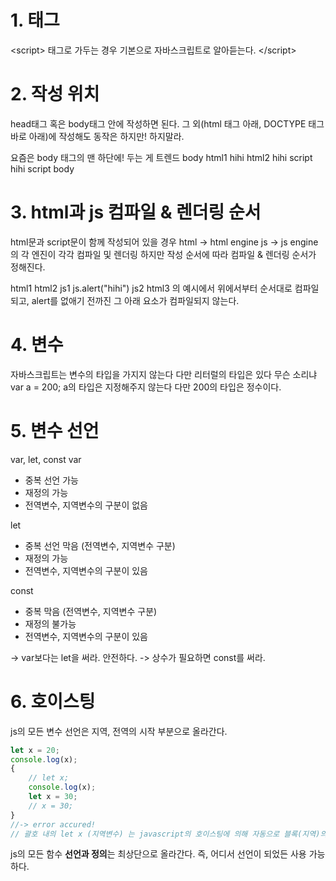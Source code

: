 
# 1. 태그

\<script>
태그로 가두는 경우 기본으로 자바스크립트로 알아듣는다.
\</script>

# 2. 작성 위치

head태그 혹은 body태그 안에 작성하면 된다.
그 외(html 태그 아래, DOCTYPE 태그 바로 아래)에 작성해도 동작은 하지만! 하지말라.

요즘은 body 태그의 맨 하단에! 두는 게 트렌드
body
	html1 hihi
	html2 hihi
	script
		hihi
	script
body

# 3. html과 js 컴파일 & 렌더링 순서

html문과 script문이 함께 작성되어 있을 경우
html -> html engine
js -> js engine
의 각 엔진이 각각 컴파일 및 렌더링 하지만 작성 순서에 따라 컴파일 & 렌더링 순서가 정해진다.

html1
html2
js1
js.alert("hihi")
js2
html3
의 예시에서 위에서부터 순서대로 컴파일되고, alert를 없애기 전까진 그 아래 요소가 컴파일되지 않는다.

# 4. 변수

자바스크립트는 변수의 타입을 가지지 않는다
다만 리터럴의 타입은 있다
무슨 소리냐
var a = 200;
a의 타입은 지정해주지 않는다
다만 200의 타입은 정수이다.

# 5. 변수 선언

var, let, const
var
- 중복 선언 가능
- 재정의 가능
- 전역변수, 지역변수의 구분이 없음

let
- 중복 선언 막음 (전역변수, 지역변수 구분)
- 재정의 가능
- 전역변수, 지역변수의 구분이 있음

const
- 중복 막음 (전역변수, 지역변수 구분)
- 재정의 불가능
- 전역변수, 지역변수의 구분이 있음

-> var보다는 let을 써라. 안전하다.
-> 상수가 필요하면 const를 써라.

# 6. 호이스팅

js의 모든 변수 선언은 지역, 전역의 시작 부분으로 올라간다.
```js
let x = 20;
console.log(x);
{
	// let x;
	console.log(x);
	let x = 30;
	// x = 30;
}
//-> error accured!
// 괄호 내의 let x (지역변수) 는 javascript의 호이스팅에 의해 자동으로 블록(지역)의 최상단에서 선언된다.
```

js의 모든 함수 **선언과 정의**는 최상단으로 올라간다.
즉, 어디서 선언이 되었든 사용 가능하다.